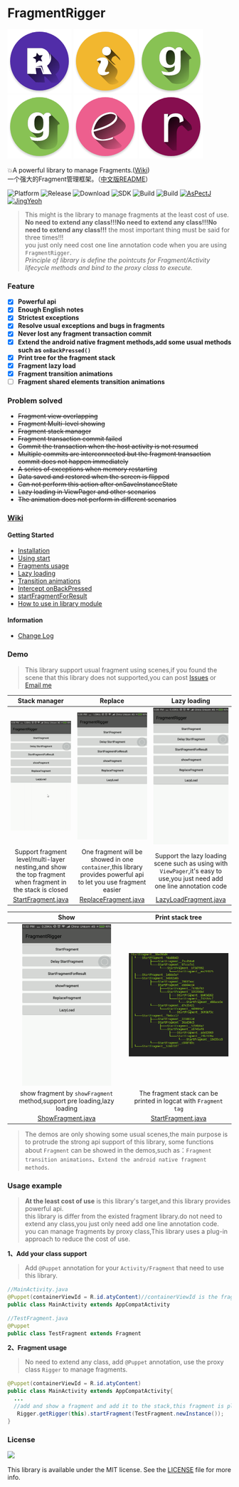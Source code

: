 # FragmentRigger
![R](/images/R.png)
![i](/images/i.png)
![g](/images/g.png)
![g](/images/g.png)
![e](/images/e.png)
![r](/images/r.png)

:boom:A powerful library to manage Fragments.([Wiki](https://github.com/JustKiddingBaby/FragmentRigger/wiki))    
一个强大的Fragment管理框架。（[中文版README](README-CN.md)）

![Platform](https://img.shields.io/badge/platform-Androd-green.svg)
![Release](https://img.shields.io/badge/release-1.0.0-brightgreen.svg)
![Download](https://api.bintray.com/packages/jkb/maven/fragment-rigger/images/download.svg)
![SDK](https://img.shields.io/badge/SDK-12%2B-green.svg)
![Build](https://img.shields.io/badge/build-passing-brightgreen.svg)
![Build](https://img.shields.io/badge/Powered%20by-AsPectJ-blue.svg)
[![AsPectJ](https://img.shields.io/badge/license-MIT-yellowgreen.svg)](https://github.com/HujiangTechnology/gradle_plugin_android_aspectjx)
[![JingYeoh](https://img.shields.io/badge/author-JustKiddingBaby-red.svg)](http://blog.justkiddingbaby.com/)

>This might is the library to manage fragments at the least cost of use.  
**No need to extend any class!!!No need to extend any class!!!No need to extend any class!!!** the most important thing must be said for three times!!!  
you just only need cost one line annotation code when you are using `FragmentRigger`.   
*Principle of library is define the pointcuts for Fragment/Activity lifecycle methods and bind to the proxy class to execute.*

### Feature
- [x] **Powerful api**
- [x] **Enough English notes**
- [x] **Strictest exceptions**
- [x] **Resolve usual exceptions and bugs in fragments**
- [x] **Never lost any fragment transaction commit**
- [x] **Extend the android native fragment methods,add some usual methods such as `onBackPressed()`**
- [x] **Print tree for the fragment stack**
- [x] **Fragment lazy load**
- [x] **Fragment transition animations**
- [ ] **Fragment shared elements transition animations**

### Problem solved
* ~~Fragment view overlapping~~
* ~~Fragment Multi-level showing~~
* ~~Fragment stack manager~~
* ~~Fragment transaction commit failed~~
* ~~Commit the transaction when the host activity is not resumed~~
* ~~Multiple commits are interconnected but the fragment transaction commit does not happen immediately~~
* ~~A series of exceptions when memory restarting~~
* ~~Data saved and restored when the screen is flipped~~
* ~~Can not perform this action after onSaveInstanceState~~
* ~~Lazy loading in ViewPager and other scenarios~~
* ~~The animation does not perform in different scenarios~~

### [Wiki](https://github.com/JustKiddingBaby/FragmentRigger/wiki)
#### Getting Started
* [Installation](https://github.com/JustKiddingBaby/FragmentRigger/wiki)
* [Using start](https://github.com/JustKiddingBaby/FragmentRigger/wiki/Using-start)
* [Fragments usage](https://github.com/JustKiddingBaby/FragmentRigger/wiki/Fragment-usage)
* [Lazy loading](https://github.com/JustKiddingBaby/FragmentRigger/wiki/Lazy-loading)
* [Transition animations](https://github.com/JustKiddingBaby/FragmentRigger/wiki/Transition-animations)
* [Intercept onBackPressed](https://github.com/JustKiddingBaby/FragmentRigger/wiki/Intercept-onBackPressed)
* [startFragmentForResult](https://github.com/JustKiddingBaby/FragmentRigger/wiki/startFragmentForResult)
* [How to use in library module](https://github.com/JustKiddingBaby/FragmentRigger/wiki/How-to-use-in-library-module)
#### Information
* [Change Log](https://github.com/JustKiddingBaby/FragmentRigger/wiki/Release-log)

### Demo
>This library support usual fragment using scenes,if you found the scene that this library does not supported,you can post [Issues](https://github.com/JustKiddingBaby/FragmentRigger/issues) or [Email me](mailto:yangjing9611@foxmail.com)

|Stack manager|Replace|Lazy loading|
|:-----------:|:-----:|:---------:|
|<img src="/images/start.gif" width = "200px"/>|<img src="/images/replace.gif" width = "200px"/>|<img src="/images/lazyload.gif" width = "200px"/>|
|Support fragment level/multi-layer nesting,and show the top fragment when fragment in the stack is closed|One fragment will be showed in one `container`,this library provides powerful api to let you use fragment easier|Support the lazy loading scene such as using with `ViewPager`,it's easy to use,you just need add one line annotation code|
|[StartFragment.java](/app/src/main/java/com/yj/app/test/start/StartFragment.java)|[ReplaceFragment.java](/app/src/main/java/com/yj/app/test/replace/ReplaceFragment.java)|[LazyLoadFragment.java](/app/src/main/java/com/yj/app/test/lazyload/LazyLoadFragment.java)

|Show|Print stack tree|
|:--:|:--------------:|
|<img src="/images/show.gif" width = "200px"/>|<img src="/images/tree.png" width = "300px"/>|
|show fragment by `showFragment` method,support pre loading,lazy loading|The fragment stack can be printed in logcat with `Fragment tag`|
|[ShowFragment.java](/app/src/main/java/com/yj/app/test/show/ShowFragment.java)|[StartFragment.java](/app/src/main/java/com/yj/app/test/start/StartFragment.java)|

>The demos are only showing some usual scenes,the main purpose is to protrude the strong api support of this library,
some functions about `Fragment` can be showed in the demos,such as：`Fragment transition animations`、`Extend the android native fragment methods`.   

### Usage example
>**At the least cost of use** is this library's target,and this library provides powerful api.   
this library is differ from the existed fragment library.do not need to extend any class,you just only need add one line annotation code.   
you can manage fragments by proxy class,This library uses a plug-in approach to reduce the cost of use.

**1、Add your class support**
>Add `@Puppet` annotation for your `Activity/Fragment` that need to use this library.

```java
//MainActivity.java
@Puppet(containerViewId = R.id.atyContent)//containerViewId is the fragment to be placed in.
public class MainActivity extends AppCompatActivity
```
```java
//TestFragment.java
@Puppet
public class TestFragment extends Fragment
```

**2、Fragment usage**
>No need to extend any class, add `@Puppet` annotation, use the proxy class `Rigger` to manage fragments.

```java
@Puppet(containerViewId = R.id.atyContent)
public class MainActivity extends AppCompatActivity{
  ...
  //add and show a fragment and add it to the stack,this fragment is placed in the container view.
   Rigger.getRigger(this).startFragment(TestFragment.newInstance());
}
```

### License
![](https://upload.wikimedia.org/wikipedia/commons/thumb/f/f8/License_icon-mit-88x31-2.svg/128px-License_icon-mit-88x31-2.svg.png)

This library is available under the MIT license. See the [LICENSE](https://opensource.org/licenses/MIT) file for more info.
